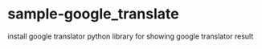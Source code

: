 # sample-google_translate
install google translator python library for showing google translator result

